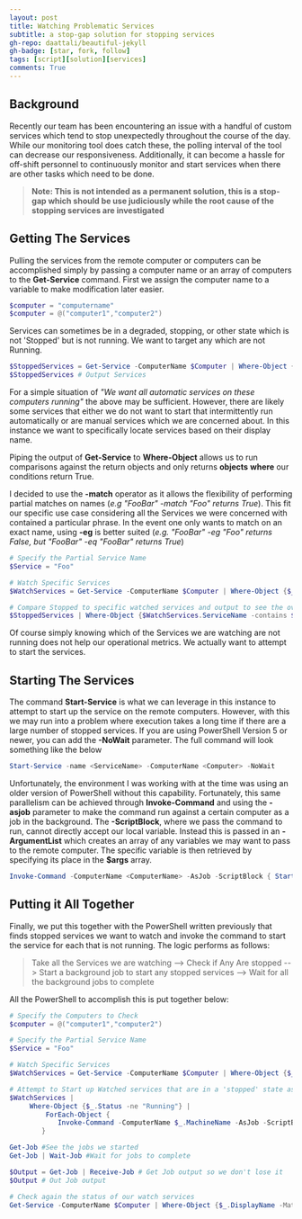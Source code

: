```yaml
---
layout: post
title: Watching Problematic Services
subtitle: a stop-gap solution for stopping services
gh-repo: daattali/beautiful-jekyll
gh-badge: [star, fork, follow]
tags: [script][solution][services]
comments: True
---
```


## Background

Recently our team has been encountering an issue with a handful of custom services which tend to stop unexpectedly throughout the course of the day. While our monitoring tool does catch these, the polling interval of the tool can decrease our responsiveness. Additionally, it can become a hassle for off-shift personnel to continuously monitor and start services when there are other tasks which need to be done.

>**Note: This is not intended as a permanent solution, this is a stop-gap which should be use judiciously while the root cause of the stopping services are investigated**

## Getting The Services

Pulling the services from the remote computer or computers can be accomplished simply by passing a computer name or an array of computers to the **Get-Service** command. First we assign the computer name to a variable to make modification later easier.

```powershell
$computer = "computername"
$computer = @("computer1","computer2")
```

Services can sometimes be in a degraded, stopping, or other state which is not 'Stopped' but is not running. We want to target any which are not Running.

```powershell
$StoppedServices = Get-Service -ComputerName $Computer | Where-Object {($_.StartType -eq "Automatic") -and ($_.Status -ne "Running")}
$StoppedServices # Output Services
```

For a simple situation of *"We want all automatic services on these computers running"* the above may be sufficient. However, there are likely some services that either we do not want to start that intermittently run automatically or are manual services which we are concerned about. In this instance we want to specifically locate services based on their display name.

Piping the output of **Get-Service** to **Where-Object** allows us to run comparisons against the return objects and only returns **objects** **where** our conditions return True.

I decided to use the **-match** operator as it allows the flexibility of performing partial matches on names (*e.g "FooBar" -match "Foo" returns True*). This fit our specific use case considering all the Services we were concerned with contained a particular phrase. In the event one only wants to match on an exact name, using **-eg** is better suited (*e.g. "FooBar" -eg "Foo" returns False, but "FooBar" -eq "FooBar" returns True*)

```powershell
# Specify the Partial Service Name
$Service = "Foo"

# Watch Specific Services
$WatchServices = Get-Service -ComputerName $Computer | Where-Object {$_.Displayname -match $Service}

# Compare Stopped to specific watched services and output to see the overlap
$StoppedServices | Where-Object {$WatchServices.ServiceName -contains $_.ServiceName}
```

Of course simply knowing which of the Services we are watching are not running does not help our operational metrics. We actually want to attempt to start the services.

## Starting The Services

The command **Start-Service** is what we can leverage in this instance to attempt to start up the service on the remote computers. However, with this we may run into a problem where execution takes a long time if there are a large number of stopped services. If you are using PowerShell Version 5 or newer, you can add the **-NoWait** parameter. The full command will look something like the below

```powershell
Start-Service -name <ServiceName> -ComputerName <Computer> -NoWait
```

Unfortunately, the environment I was working with at the time was using an older version of PowerShell without this capability. Fortunately, this same parallelism can be achieved through **Invoke-Command** and using the **-asjob** parameter to make the command run against a certain computer as a job in the background. The **-ScriptBlock**, where we pass the command to run, cannot directly accept our local variable. Instead this is passed in an **-ArgumentList** which creates an array of any variables we may want to pass to the remote computer. The specific variable is then retrieved by specifying its place in the **$args** array.

```powershell
Invoke-Command -ComputerName <ComputerName> -AsJob -ScriptBlock { Start-Service -name $args[0]} -ArgumentList <ServiceToStart>
```

## Putting it All Together

Finally, we put this together with the PowerShell written previously that finds stopped services we want to watch and invoke the command to start the service for each that is not running. The logic performs as follows:

>Take all the Services we are watching --> Check if Any Are stopped --> Start a background job to start any stopped services --> Wait for all the background jobs to complete

All the PowerShell to accomplish this is put together below:

```powershell
# Specify the Computers to Check
$computer = @("computer1","computer2")

# Specify the Partial Service Name
$Service = "Foo"

# Watch Specific Services
$WatchServices = Get-Service -ComputerName $Computer | Where-Object {$_.Displayname -match $Service}

# Attempt to Start up Watched services that are in a 'stopped' state as a remotely invoked job
$WatchServices |
     Where-Object {$_.Status -ne "Running"} |
         ForEach-Object {
            Invoke-Command -ComputerName $_.MachineName -AsJob -ScriptBlock {Start-Service -name $args[0] } -ArgumentList $_.ServiceName | Out-Null
        }

Get-Job #See the jobs we started
Get-Job | Wait-Job #Wait for jobs to complete

$Output = Get-Job | Receive-Job # Get Job output so we don't lose it
$Output # Out Job output

# Check again the status of our watch services
Get-Service -ComputerName $Computer | Where-Object {$_.DisplayName -Match $Service}
```
